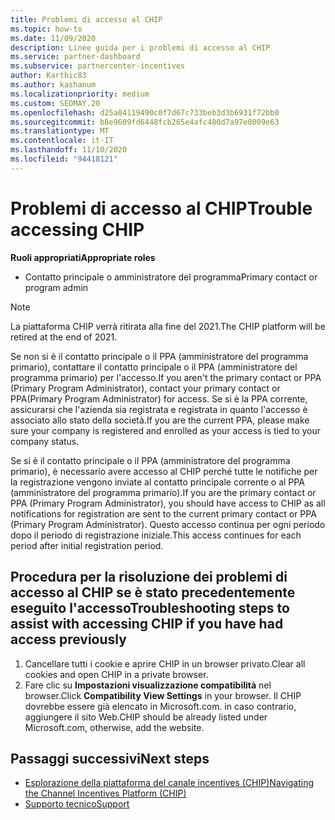 ```yaml
---
title: Problemi di accesso al CHIP
ms.topic: how-to
ms.date: 11/09/2020
description: Linee guida per i problemi di accesso al CHIP
ms.service: partner-dashboard
ms.subservice: partnercenter-incentives
author: Karthic83
ms.author: kashanum
ms.localizationpriority: medium
ms.custom: SEOMAY.20
ms.openlocfilehash: d25a04119490c0f7d67c733beb3d3b6931f72bb0
ms.sourcegitcommit: b8e9609fd6448fcb265e4afc480d7a97e8009e63
ms.translationtype: MT
ms.contentlocale: it-IT
ms.lasthandoff: 11/10/2020
ms.locfileid: "94418121"
---
```

# <a name="trouble-accessing-chip"></a><span data-ttu-id="3f2a0-103">Problemi di accesso al CHIP</span><span class="sxs-lookup"><span data-stu-id="3f2a0-103">Trouble accessing CHIP</span></span>

<span data-ttu-id="3f2a0-104">**Ruoli appropriati**</span><span class="sxs-lookup"><span data-stu-id="3f2a0-104">**Appropriate roles**</span></span>

- <span data-ttu-id="3f2a0-105">Contatto principale o amministratore del programma</span><span class="sxs-lookup"><span data-stu-id="3f2a0-105">Primary contact or program admin</span></span>

>[!NOTE]
><span data-ttu-id="3f2a0-106">La piattaforma CHIP verrà ritirata alla fine del 2021.</span><span class="sxs-lookup"><span data-stu-id="3f2a0-106">The CHIP platform will be retired at the end of 2021.</span></span>

<span data-ttu-id="3f2a0-107">Se non si è il contatto principale o il PPA (amministratore del programma primario), contattare il contatto principale o il PPA (amministratore del programma primario) per l'accesso.</span><span class="sxs-lookup"><span data-stu-id="3f2a0-107">If you aren't the primary contact or PPA (Primary Program Administrator), contact your primary contact or PPA(Primary Program Administrator) for access.</span></span> <span data-ttu-id="3f2a0-108">Se si è la PPA corrente, assicurarsi che l'azienda sia registrata e registrata in quanto l'accesso è associato allo stato della società.</span><span class="sxs-lookup"><span data-stu-id="3f2a0-108">If you are the current PPA, please make sure your company is registered and enrolled as your access is tied to your company status.</span></span>

<span data-ttu-id="3f2a0-109">Se si è il contatto principale o il PPA (amministratore del programma primario), è necessario avere accesso al CHIP perché tutte le notifiche per la registrazione vengono inviate al contatto principale corrente o al PPA (amministratore del programma primario).</span><span class="sxs-lookup"><span data-stu-id="3f2a0-109">If you are the primary contact or PPA (Primary Program Administrator), you should have access to CHIP as all notifications for registration are sent to the current primary contact or PPA (Primary Program Administrator).</span></span> <span data-ttu-id="3f2a0-110">Questo accesso continua per ogni periodo dopo il periodo di registrazione iniziale.</span><span class="sxs-lookup"><span data-stu-id="3f2a0-110">This access continues for each period after initial registration period.</span></span>

## <a name="troubleshooting-steps-to-assist-with-accessing-chip-if-you-have-had-access-previously"></a><span data-ttu-id="3f2a0-111">Procedura per la risoluzione dei problemi di accesso al CHIP se è stato precedentemente eseguito l'accesso</span><span class="sxs-lookup"><span data-stu-id="3f2a0-111">Troubleshooting steps to assist with accessing CHIP if you have had access previously</span></span>

1. <span data-ttu-id="3f2a0-112">Cancellare tutti i cookie e aprire CHIP in un browser privato.</span><span class="sxs-lookup"><span data-stu-id="3f2a0-112">Clear all cookies and open CHIP in a private browser.</span></span>
1. <span data-ttu-id="3f2a0-113">Fare clic su **Impostazioni visualizzazione compatibilità** nel browser.</span><span class="sxs-lookup"><span data-stu-id="3f2a0-113">Click **Compatibility View Settings** in your browser.</span></span> <span data-ttu-id="3f2a0-114">Il CHIP dovrebbe essere già elencato in Microsoft.com. in caso contrario, aggiungere il sito Web.</span><span class="sxs-lookup"><span data-stu-id="3f2a0-114">CHIP should be already listed under Microsoft.com, otherwise, add the website.</span></span>

## <a name="next-steps"></a><span data-ttu-id="3f2a0-115">Passaggi successivi</span><span class="sxs-lookup"><span data-stu-id="3f2a0-115">Next steps</span></span>

- [<span data-ttu-id="3f2a0-116">Esplorazione della piattaforma del canale incentives (CHIP)</span><span class="sxs-lookup"><span data-stu-id="3f2a0-116">Navigating the Channel Incentives Platform (CHIP)</span></span>](chip-intro.md)
- [<span data-ttu-id="3f2a0-117">Supporto tecnico</span><span class="sxs-lookup"><span data-stu-id="3f2a0-117">Support</span></span>](report-problems-with-partner-center.md)